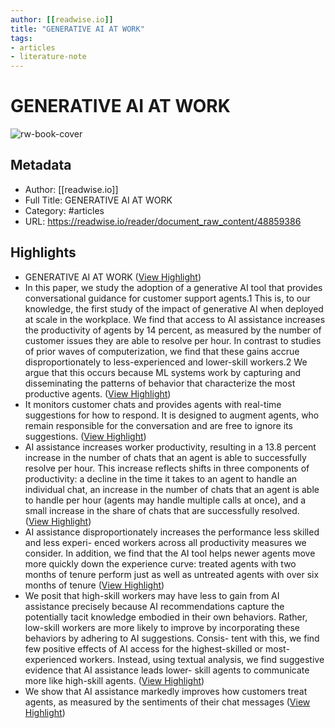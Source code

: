 ```yaml
---
author: [[readwise.io]]
title: "GENERATIVE AI AT WORK"
tags: 
- articles
- literature-note
---
```

# GENERATIVE AI AT WORK

![rw-book-cover](https://readwise-assets.s3.amazonaws.com/static/images/article3.5c705a01b476.png)

## Metadata
- Author: [[readwise.io]]
- Full Title: GENERATIVE AI AT WORK
- Category: #articles
- URL: https://readwise.io/reader/document_raw_content/48859386

## Highlights
- GENERATIVE AI AT WORK ([View Highlight](https://read.readwise.io/read/01h14989wnfewfffx5bc35hf65))
- In this paper, we study the adoption of a generative AI tool that provides conversational guidance
  for customer support agents.1 This is, to our knowledge, the first study of the impact of generative
  AI when deployed at scale in the workplace. We find that access to AI assistance increases the
  productivity of agents by 14 percent, as measured by the number of customer issues they are able to
  resolve per hour. In contrast to studies of prior waves of computerization, we find that these gains
  accrue disproportionately to less-experienced and lower-skill workers.2 We argue that this occurs
  because ML systems work by capturing and disseminating the patterns of behavior that characterize
  the most productive agents. ([View Highlight](https://read.readwise.io/read/01h149aq4xqnxt05mrp6ftb9vv))
- It monitors customer chats and provides agents with real-time suggestions for how
  to respond. It is designed to augment agents, who remain responsible for the conversation and are
  free to ignore its suggestions. ([View Highlight](https://read.readwise.io/read/01h149bvwj8364j7799crtdrtv))
- AI assistance increases worker productivity, resulting in a 13.8 percent increase in the
  number of chats that an agent is able to successfully resolve per hour. This increase reflects shifts in
  three components of productivity: a decline in the time it takes to an agent to handle an individual
  chat, an increase in the number of chats that an agent is able to handle per hour (agents may handle
  multiple calls at once), and a small increase in the share of chats that are successfully resolved. ([View Highlight](https://read.readwise.io/read/01h149ce14hyy6dvnk269wq5fx))
- AI assistance disproportionately increases the performance less skilled and less experi-
  enced workers across all productivity measures we consider. In addition, we find that the AI tool
  helps newer agents move more quickly down the experience curve: treated agents with two months
  of tenure perform just as well as untreated agents with over six months of tenure ([View Highlight](https://read.readwise.io/read/01h149csrmwh7c3js7p35kzy0e))
- We posit that
  high-skill workers may have less to gain from AI assistance precisely because AI recommendations
  capture the potentially tacit knowledge embodied in their own behaviors. Rather, low-skill workers
  are more likely to improve by incorporating these behaviors by adhering to AI suggestions. Consis-
  tent with this, we find few positive effects of AI access for the highest-skilled or most-experienced
  workers. Instead, using textual analysis, we find suggestive evidence that AI assistance leads lower-
  skill agents to communicate more like high-skill agents. ([View Highlight](https://read.readwise.io/read/01h149d91z5afkjqcm1w6s5fyn))
- We show that AI assistance markedly improves how customers treat agents, as measured
  by the sentiments of their chat messages ([View Highlight](https://read.readwise.io/read/01h149dk4zshep1zn9f82ey57k))
